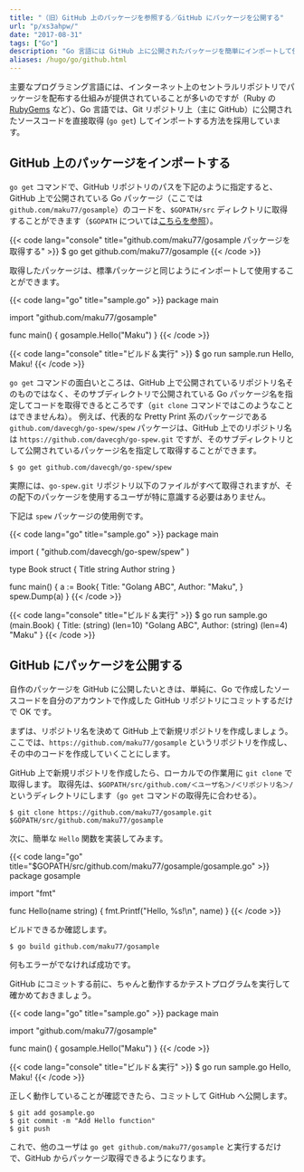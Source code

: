 ```yaml
---
title: "（旧）GitHub 上のパッケージを参照する／GitHub にパッケージを公開する"
url: "p/xs3ahpw/"
date: "2017-08-31"
tags: ["Go"]
description: "Go 言語には GitHub 上に公開されたパッケージを簡単にインポートして使用する仕組みが組み込まれています。"
aliases: /hugo/go/github.html
---
```


主要なプログラミング言語には、インターネット上のセントラルリポジトリでパッケージを配布する仕組みが提供されていることが多いのですが（Ruby の [RubyGems](https://rubygems.org/) など）、Go 言語では、Git リポジトリ上（主に GitHub）に公開されたソースコードを直接取得 (`go get`) してインポートする方法を採用しています。

GitHub 上のパッケージをインポートする
----

`go get` コマンドで、GitHub リポジトリのパスを下記のように指定すると、GitHub 上で公開されている Go パッケージ（ここでは `github.com/maku77/gosample`）のコードを、`$GOPATH/src` ディレクトリに取得することができます（`$GOPATH` については[こちらを参照](/p/u48bfim)）。

{{< code lang="console" title="github.com/maku77/gosample パッケージを取得する" >}}
$ go get github.com/maku77/gosample
{{< /code >}}

取得したパッケージは、標準パッケージと同じようにインポートして使用することができます。

{{< code lang="go" title="sample.go" >}}
package main

import "github.com/maku77/gosample"

func main() {
	gosample.Hello("Maku")
}
{{< /code >}}

{{< code lang="console" title="ビルド＆実行" >}}
$ go run sample.run
Hello, Maku!
{{< /code >}}

`go get` コマンドの面白いところは、GitHub 上で公開されているリポジトリ名そのものではなく、そのサブディレクトリで公開されている Go パッケージ名を指定してコードを取得できるところです（`git clone` コマンドではこのようなことはできませんね）。
例えば、代表的な Pretty Print 系のパッケージである `github.com/davecgh/go-spew/spew` パッケージは、GitHub 上でのリポジトリ名は `https://github.com/davecgh/go-spew.git` ですが、そのサブディレクトリとして公開されているパッケージ名を指定して取得することができます。

```console
$ go get github.com/davecgh/go-spew/spew
```

実際には、`go-spew.git` リポジトリ以下のファイルがすべて取得されますが、その配下のパッケージを使用するユーザが特に意識する必要はありません。

下記は `spew` パッケージの使用例です。

{{< code lang="go" title="sample.go" >}}
package main

import (
	"github.com/davecgh/go-spew/spew"
)

type Book struct {
	Title  string
	Author string
}

func main() {
	a := Book{
		Title:  "Golang ABC",
		Author: "Maku",
	}
	spew.Dump(a)
}
{{< /code >}}

{{< code lang="console" title="ビルド＆実行" >}}
$ go run sample.go
(main.Book) {
 Title: (string) (len=10) "Golang ABC",
 Author: (string) (len=4) "Maku"
}
{{< /code >}}


GitHub にパッケージを公開する
----

自作のパッケージを GitHub に公開したいときは、単純に、Go で作成したソースコードを自分のアカウントで作成した GitHub リポジトリにコミットするだけで OK です。

まずは、リポジトリ名を決めて GitHub 上で新規リポジトリを作成しましょう。
ここでは、`https://github.com/maku77/gosample` というリポジトリを作成し、その中のコードを作成していくことにします。

GitHub 上で新規リポジトリを作成したら、ローカルでの作業用に `git clone` で取得します。
取得先は、`$GOPATH/src/github.com/＜ユーザ名＞/＜リポジトリ名＞/` というディレクトリにします（`go get` コマンドの取得先に合わせる）。

```console
$ git clone https://github.com/maku77/gosample.git $GOPATH/src/github.com/maku77/gosample
```

次に、簡単な `Hello` 関数を実装してみます。

{{< code lang="go" title="$GOPATH/src/github.com/maku77/gosample/gosample.go" >}}
package gosample

import "fmt"

func Hello(name string) {
	fmt.Printf("Hello, %s!\n", name)
}
{{< /code >}}

ビルドできるか確認します。

```console
$ go build github.com/maku77/gosample
```

何もエラーがでなければ成功です。

GitHub にコミットする前に、ちゃんと動作するかテストプログラムを実行して確かめておきましょう。

{{< code lang="go" title="sample.go" >}}
package main

import "github.com/maku77/gosample"

func main() {
	gosample.Hello("Maku")
}
{{< /code >}}

{{< code lang="console" title="ビルド＆実行" >}}
$ go run sample.go
Hello, Maku!
{{< /code >}}

正しく動作していることが確認できたら、コミットして GitHub へ公開します。

```console
$ git add gosample.go
$ git commit -m "Add Hello function"
$ git push
```

これで、他のユーザは `go get github.com/maku77/gosample` と実行するだけで、GitHub からパッケージ取得できるようになります。

